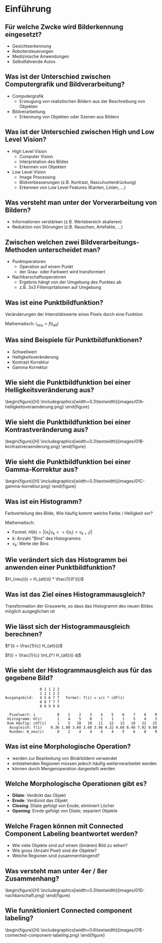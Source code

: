 # Einführung

## Für welche Zwcke wird Bilderkennung eingesetzt?
* Gesichtserkennung
* Robotersteuerungen
* Medizinische Anwendungen
* Selbstfahrende Autos

## Was ist der Unterschied zwischen Computergrafik und Bildverarbeitung?
* Computergrafik
    * Erzeugung von realistischen Bildern aus der Beschreibung von Objekten
* Bildverarbeitung
    * Erkennung von Objekten oder Szenen aus Bildern

## Was ist der Unterschied zwischen High und Low Level Vision?
* High Level Vision
    * Computer Vision
    * Interpretation des Bildes
    * Erkennen von Objekten
* Low Level Vision
    * Image Processing
    * Bildverbesserungen (z.B. Kontrast, Rascuhunterdrückung)
    * Erkennen von Low Level Features (Kanten, Linien, ...)

## Was versteht man unter der Vorverarbeitung von Bildern?
* Informationen verstärken (z.B. Wertebereich skalieren)
* Reduktion von Störungen (z.B. Rauschen, Artefakte, ...)

## Zwischen welchen zwei Bildverarbeitungs-Methoden unterscheidet man?
* Punktoperatoren
    * Operation auf einem Punkt
    * der Grau- oder Farbwert wird transformiert
* Nachbarschaftsoperatoren
    * Ergebnis hängt von der Umgebung des Punktes ab
    * z.B. 3x3 Filteroprtationen auf Umgebung

## Was ist eine Punktbildfunktion?
Veränderungen der Intensitätswerte eines Pixels durch eine Funktion

Mathematisch: $i_{neu} = f(i_{alt})$

## Was sind Beispiele für Punktbildfunktionen?
* Schwellwert
* Helligkeitsveränderung
* Kontrast Korrektur
* Gamma Korrektur

## Wie sieht die Punktbildfunktion bei einer Helligkeitsveränderung aus?
\begin{figure}[H]
    \includegraphics[width=0.3\textwidth]{images/01A-helligkeitsveraenderung.png}
\end{figure}

## Wie sieht die Punktbildfunktion bei einer Kontrastveränderung aus?
\begin{figure}[H]
    \includegraphics[width=0.3\textwidth]{images/01B-kontrastveraenderung.png}
\end{figure}

## Wie sieht die Punktbildfunktion bei einer Gamma-Korrektur aus?
\begin{figure}[H]
    \includegraphics[width=0.3\textwidth]{images/01C-gamma-korrektur.png}
\end{figure}

## Was ist ein Histogramm?
Farbverteilung des Bilde, Wie häufig kommt welche Farbe / Helligkeit vor?

Mathematisch: 

* Formel: $H(k) = |\{x_i | v_k <= I(x_i) < v_{k+1} \}|$
* $k$: Anzahl "Bins" des Histogramms
* $v_k$: Werte der Bins

## Wie verändert sich das Histogramm bei  anwenden einer Punktbildfunktion?
$H_{neu}(i) = H_{alt}(i) * \frac{1}{f'(i)}$

## Was ist das Ziel eines Histogrammausgleich?
Transformation der Grauwerte, so dass das Histogramm 
des neuen Bildes möglich ausgeglichen ist

## Wie lässt sich der Histogrammausgleich berechnen?
$f'(i) = \frac{1}{c} H_{alt}(i)$

$f(i) = \frac{1}{c} \int_0^i H_{alt}(i) dj$

## Wie sieht der Histogrammausgleich aus für das gegebene Bild?
```
                0 1 1 2 2
                2 1 1 2 2
Ausgangsbild:   4 5 6 7 7   Formel: f(i) = x/c * cdf(i)
                8 8 7 7 7
                8 8 9 9 9

  Pixelwert: i          0    1    2    3    4    5    6    7    8    9
 Histogramm: H(i)       1    4    5    0    1    1    1    5    4    3
 Kum Häufig: cdf(i)     1    5   10   10   11   12   13   18   22   25
  Ausgleich: f(i)    0.36 1.80 3.60 3.60 3.96 4.32 4.68 6.48 7.92 9.00
  Runden: H_neu(i)      0    2    4    4    4    4    5    6    8    9
```

## Was ist eine Morphologische Operation?
* werden zur Bearbeitung von Binärbildern verwendet
* entstehenden Regionen müssen jedoch häufig weiterverarbeitet werden
* können durch Mengenoperation dargestellt werden 

## Welche Morphologische Operationen gibt es?
* __Dilate__: Verdickt das Objekt
* __Erode__: Verdünnt das Objekt
* __Closing__: Dilate gefolgt von Erode; eliminiert Löcher
* __Opening__: Erode gefolgt von Dilate; separiert Objekte

## Welche Fragen können mit Connected Component Labeling beantwortet werden?
* Wie viele Objekte sind auf einem (binären) Bild zu sehen?
* Wie gross (Anzahl Pixel) sind die Objekte?
* Welche Regionen sind zusammenhängend?

## Was versteht man unter 4er / 8er Zusammenhang?
\begin{figure}[H]
    \includegraphics[width=0.3\textwidth]{images/01D-nachbarschaft.png}
\end{figure}

## Wie funnktioniert Connected component labeling?
\begin{figure}[H]
    \includegraphics[width=0.6\textwidth]{images/01E-connected-component-labeling.png}
\end{figure}

